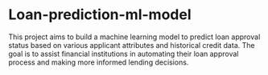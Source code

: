 # Loan-prediction-ml-model
This project aims to build a machine learning model to predict loan approval status based on various applicant attributes and historical credit data. The goal is to assist financial institutions in automating their loan approval process and making more informed lending decisions.
